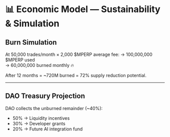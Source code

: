 # 📊 Economic Model — Sustainability & Simulation

## Burn Simulation
At 50,000 trades/month × 2,000 $MPERP average fee:
→ 100,000,000 $MPERP used  
→ 60,000,000 burned monthly 🔥

After 12 months = ~720M burned = 72% supply reduction potential.

---

## DAO Treasury Projection
DAO collects the unburned remainder (~40%):
- 50% → Liquidity incentives
- 30% → Developer grants
- 20% → Future AI integration fund

